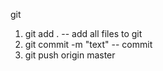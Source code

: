 git

1. git add . -- add all files to git
2. git commit -m "text" -- commit
3. git push origin master